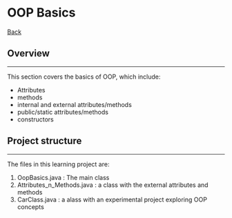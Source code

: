 # OOP Basics

[Back](/java-learning/readme.md)

## Overview
---
This section covers the basics of OOP, which include:
- Attributes
- methods
- internal and external attributes/methods
- public/static attributes/methods
- constructors

## Project structure
---
The files in this learning project are:
1. OopBasics.java : The main class
2. Attributes_n_Methods.java : a class with the external attributes and methods
3. CarClass.java : a alass with an experimental project exploring OOP concepts